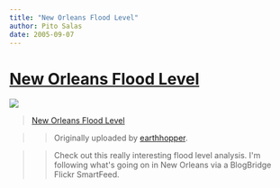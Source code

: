 ```yaml
---
title: "New Orleans Flood Level"
author: Pito Salas
date: 2005-09-07
---
```

# [New Orleans Flood Level](None)


[![](https://i0.wp.com/static.flickr.com/29/41024989_ae9f18d3fd_m.jpg?w=584)](<http://www.flickr.com/photos/earthhopper/41024989/>
"photo sharing")

>>

>>  
>  [New Orleans Flood
> Level](<http://www.flickr.com/photos/earthhopper/41024989/>)
>>

>> Originally uploaded by
[earthhopper](<http://www.flickr.com/people/earthhopper/>).  
>
>>

>> Check out this really interesting flood level analysis. I'm following
what's going on in New Orleans via a BlogBridge Flickr SmartFeed.


